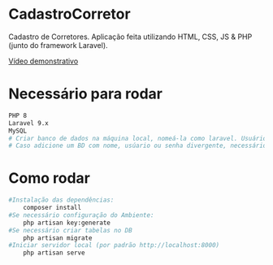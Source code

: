 # CadastroCorretor
 Cadastro de Corretores. Aplicação feita utilizando HTML, CSS, JS & PHP (junto do framework Laravel).

 [Vídeo demonstrativo](https://youtu.be/pfl0yTwWnHA)
 

# Necessário para rodar

```bash
PHP 8
Laravel 9.x
MySQL
# Criar banco de dados na máquina local, nomeá-la como laravel. Usuário por padrão root e senha vazia.
# Caso adicione um BD com nome, usúario ou senha divergente, necessário alterações no arquivo env.
```



# Como rodar
```bash
#Instalação das dependências:
    composer install
#Se necessário configuração do Ambiente:
    php artisan key:generate
#Se necessário criar tabelas no DB
    php artisan migrate
#Iniciar servidor local (por padrão http://localhost:8000)
    php artisan serve
```
